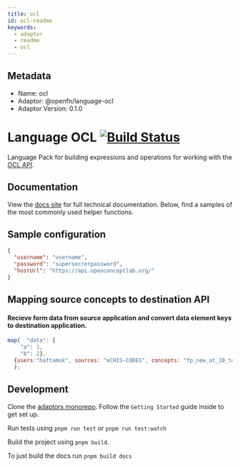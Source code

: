 ```yaml
---
title: ocl
id: ocl-readme
keywords:
  - adaptor
  - readme
  - ocl
---
```

## Metadata
- Name: ocl
- Adaptor: @openfn/language-ocl
- Adaptor Version: 0.1.0
# Language OCL [![Build Status](https://travis-ci.org/OpenFn/language-ocl.svg?branch=main)](https://travis-ci.org/OpenFn/language-ocl)

Language Pack for building expressions and operations for working with the
[OCL API](http://ocl.github.io/ocl-docs/master/en/developer/html/ocl_developer_manual.html).

## Documentation

View the [docs site](https://openfn.github.io/language-ocl/) for full technical
documentation. Below, find a samples of the most commonly used helper functions.

## Sample configuration

```json
{
  "username": "username",
  "password": "supersecretpassword",
  "hostUrl": "https://api.openconceptlab.org/"
}
```

## Mapping source concepts to destination API

#### Recieve form data from source application and convert data element keys to destination application.

```js
map(  "data": {
    "a": 1,
    "b": 2},
  {users:"haftamuk", sources: "eCHIS-CODES", concepts: "fp_new_at_10_to_14" }
  );
```

## Development

Clone the [adaptors monorepo](https://github.com/OpenFn/adaptors). Follow the
`Getting Started` guide inside to get set up.

Run tests using `pnpm run test` or `pnpm run test:watch`

Build the project using `pnpm build`.

To just build the docs run `pnpm build docs`
